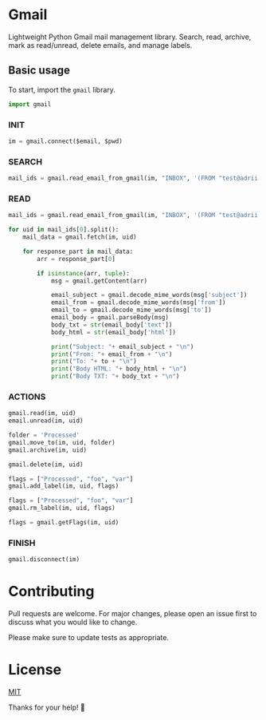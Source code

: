 # Gmail
Lightweight Python Gmail mail management library. Search, read, archive, mark as read/unread, delete emails, and manage labels. 

## Basic usage

To start, import the `gmail` library.
```python
import gmail
```  
### INIT
```python
im = gmail.connect($email, $pwd)
```

### SEARCH

```python
mail_ids = gmail.read_email_from_gmail(im, "INBOX", '(FROM "test@adrii.com" UNSEEN)')
```

### READ

```python
mail_ids = gmail.read_email_from_gmail(im, "INBOX", '(FROM "test@adrii.com" UNSEEN)')

for uid in mail_ids[0].split():
    mail_data = gmail.fetch(im, uid)

    for response_part in mail_data:
        arr = response_part[0]

        if isinstance(arr, tuple):
            msg = gmail.getContent(arr)

            email_subject = gmail.decode_mime_words(msg['subject'])
            email_from = gmail.decode_mime_words(msg['from'])
            email_to = gmail.decode_mime_words(msg['to'])
            email_body = gmail.parseBody(msg)
            body_txt = str(email_body['text'])
            body_html = str(email_body['html'])

            print("Subject: "+ email_subject + "\n")
            print("From: "+ email_from + "\n")
            print("To: "+ to + "\n")
            print("Body HTML: "+ body_html + "\n")
            print("Body TXT: "+ body_txt + "\n")

```

### ACTIONS

```python
gmail.read(im, uid)
email.unread(im, uid)

folder = 'Processed'
gmail.move_to(im, uid, folder)
gmail.archive(im, uid)

gmail.delete(im, uid)

flags = ["Processed", "foo", "var"]
gmail.add_label(im, uid, flags)

flags = ["Processed", "foo", "var"]
gmail.rm_label(im, uid, flags)

flags = gmail.getFlags(im, uid)
```

### FINISH
```python
gmail.disconnect(im)
```


# Contributing
Pull requests are welcome. For major changes, please open an issue first to discuss what you would like to change.

Please make sure to update tests as appropriate.

# License
[MIT](https://github.com/AdrianVillamayor/Gmail/blob/master/LICENSE)

Thanks for your help! 🎉

